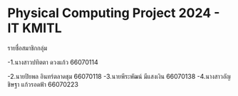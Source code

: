 # Physical Computing Project 2024 - IT KMITL
รายชื่อสมาชิกกลุ่ม

-1.นางสาวปทิตตา     ดวงแก้ว      66070114

-2.นายปิยพล        อินทร์ตลาดชุม  66070118
-3.นายพีระพัฒน์      มีแสงเงิน      66070138
-4.นางสาวอัญชิษฐา   แก้วรอดฟ้า     66070223
